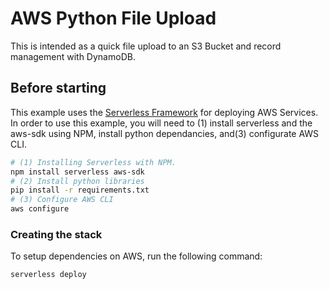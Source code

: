 <!--
title: 'AWS Python File Upload'
description: 'This is intended as a quick file upload to an S3 Bucket and record management with DynamoDB'
layout: Doc
framework: v1
platform: AWS
language: Python
priority: 2
authorLink: 'https://github.com/lovendatj'
authorName: 'John Murray'
-->

# AWS Python File Upload

This is intended as a quick file upload to an S3 Bucket and record management with DynamoDB.

## Before starting

This example uses the [Serverless Framework](https://www.serverless.com/) for deploying AWS Services. In order to use this example, you will need to (1) install serverless and the aws-sdk using NPM, install python dependancies, and(3) configurate AWS CLI.

```bash
# (1) Installing Serverless with NPM.
npm install serverless aws-sdk
# (2) Install python libraries 
pip install -r requirements.txt
# (3) Configure AWS CLI
aws configure
```

### Creating the stack
To setup dependencies on AWS, run the following command:
```
serverless deploy
```

